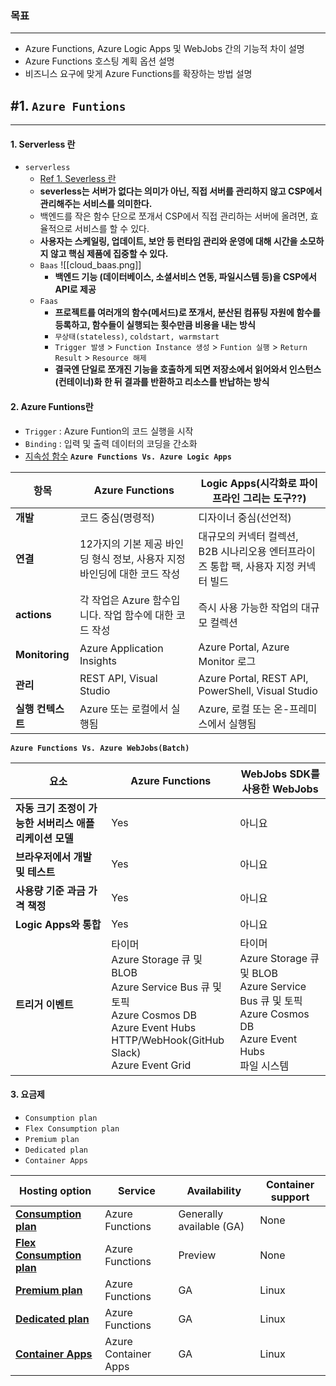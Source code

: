 ### 목표
---
- Azure Functions, Azure Logic Apps 및 WebJobs 간의 기능적 차이 설명
- Azure Functions 호스팅 계획 옵션 설명
- 비즈니스 요구에 맞게 Azure Functions를 확장하는 방법 설명
## #1. `Azure Funtions`
---
#### 1. Serverless 란
- `serverless`
	- [Ref 1. Severless 란](https://inpa.tistory.com/entry/WEB-%F0%9F%8C%90-%EC%84%9C%EB%B2%84%EB%A6%AC%EC%8A%A4ServerLess-%EA%B0%9C%EB%85%90-%F0%9F%92%AF-%EC%B4%9D%EC%A0%95%EB%A6%AC-BaaS-FaaS)
	- **severless는 서버가 없다는 의미가 아닌, 직접 서버를 관리하지 않고 CSP에서 관리해주는 서비스를 의미한다.**
	- 백엔드를 작은 함수 단으로 쪼개서 CSP에서 직접 관리하는 서버에 올려면, 효율적으로 서비스를 할 수 있다.
	- **사용자는 스케일링, 업데이트, 보안 등 런타임 관리와 운영에 대해 시간을 소모하지 않고 핵심 제품에 집중할 수 있다.**
	- `Baas`
		![[cloud_baas.png]]
		- **백엔드 기능 (데이터베이스, 소셜서비스 연동, 파일시스템 등)을 CSP에서 API로 제공**
	- `Faas`
		- **프로젝트를 여러개의 함수(메서드)로 쪼개서, 분산된 컴퓨팅 자원에 함수를 등록하고, 함수들이 실행되는 횟수만큼 비용을 내는 방식**
		- `무상태(stateless)`, `coldstart, warmstart`
		- `Trigger 발생` > `Function Instance 생성` > `Funtion 실행` > `Return Result` > `Resource 해제`
		- **결국엔 단일로 쪼개진 기능을 호출하게 되면 저장소에서 읽어와서 인스턴스(컨테이너)화 한 뒤 결과를 반환하고 리소스를 반납하는 방식**
#### 2. Azure Funtions란
- `Trigger` : Azure Funtion의 코드 실행을 시작
- `Binding` : 입력 및 출력 데이터의 코딩을 간소화
- [지속성 함수](https://learn.microsoft.com/ko-kr/azure/azure-functions/durable/durable-functions-overview?tabs=in-process%2Cnodejs-v3%2Cv1-model&pivots=java)
**`Azure Functions Vs. Azure Logic Apps`**

| 항목             | Azure Functions                             | Logic Apps(시각화로 파이프라인 그리는 도구??)                    |
| -------------- | ------------------------------------------- | -------------------------------------------------- |
| **개발**         | 코드 중심(명령적)                                  | 디자이너 중심(선언적)                                       |
| **연결**         | 12가지의 기본 제공 바인딩 형식 정보, 사용자 지정 바인딩에 대한 코드 작성 | 대규모의 커넥터 컬렉션, B2B 시나리오용 엔터프라이즈 통합 팩, 사용자 지정 커넥터 빌드 |
| **actions**    | 각 작업은 Azure 함수입니다. 작업 함수에 대한 코드 작성          | 즉시 사용 가능한 작업의 대규모 컬렉션                              |
| **Monitoring** | Azure Application Insights                  | Azure Portal, Azure Monitor 로그                     |
| **관리**         | REST API, Visual Studio                     | Azure Portal, REST API, PowerShell, Visual Studio  |
| **실행 컨텍스트**    | Azure 또는 로컬에서 실행됨                           | Azure, 로컬 또는 온-프레미스에서 실행됨                          |
**`Azure Functions Vs. Azure WebJobs(Batch)`**

| 요소                               | Azure Functions                                                                                                                                                     | WebJobs SDK를 사용한 WebJobs                                                                                             |
| -------------------------------- | ------------------------------------------------------------------------------------------------------------------------------------------------------------------- | -------------------------------------------------------------------------------------------------------------------- |
| **자동 크기 조정이 가능한 서버리스 애플리케이션 모델** | Yes                                                                                                                                                                 | 아니요                                                                                                                  |
| **브라우저에서 개발 및 테스트**              | Yes                                                                                                                                                                 | 아니요                                                                                                                  |
| **사용량 기준 과금 가격 책정**              | Yes                                                                                                                                                                 | 아니요                                                                                                                  |
| **Logic Apps와 통합**               | Yes                                                                                                                                                                 | 아니요                                                                                                                  |
| **트리거 이벤트**                      | 타이머  <br>Azure Storage 큐 및 BLOB  <br>Azure Service Bus 큐 및 토픽  <br>Azure Cosmos DB  <br>Azure Event Hubs  <br>HTTP/WebHook(GitHub  <br>Slack)  <br>Azure Event Grid | 타이머  <br>Azure Storage 큐 및 BLOB  <br>Azure Service Bus 큐 및 토픽  <br>Azure Cosmos DB  <br>Azure Event Hubs  <br>파일 시스템 |
#### 3. 요금제
- `Consumption plan`
- `Flex Consumption plan`
- `Premium plan`
- `Dedicated plan`
- `Container Apps`

| Hosting option                                                                                                 | Service              | Availability             | Container support |
| -------------------------------------------------------------------------------------------------------------- | -------------------- | ------------------------ | ----------------- |
| **[Consumption plan](https://learn.microsoft.com/ko-kr/azure/azure-functions/consumption-plan)**               | Azure Functions      | Generally available (GA) | None              |
| **[Flex Consumption plan](https://learn.microsoft.com/en-us/azure/azure-functions/flex-consumption-plan)**     | Azure Functions      | Preview                  | None              |
| **[Premium plan](https://learn.microsoft.com/en-us/azure/azure-functions/functions-premium-plan)**             | Azure Functions      | GA                       | Linux             |
| **[Dedicated plan](https://learn.microsoft.com/en-us/azure/azure-functions/dedicated-plan)**                   | Azure Functions      | GA                       | Linux             |
| **[Container Apps](https://learn.microsoft.com/en-us/azure/azure-functions/functions-container-apps-hosting)** | Azure Container Apps | GA                       | Linux             |